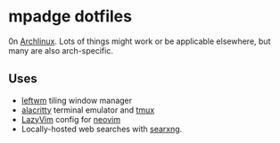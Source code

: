# mpadge dotfiles

0n [Archlinux](https://archlinux.org). Lots of things might work or be applicable elsewhere, but many are also arch-specific.

## Uses

- [leftwm](https://leftwm.org) tiling window manager
- [alacritty](https://alacritty.org/) terminal emulator and [tmux](https://github.com/tmux/tmux/wiki)
- [LazyVim](https://lazyvim.org) config for [neovim](https://neovim.org)
- Locally-hosted web searches with [searxng](https://docs.searxng.org/).
